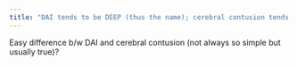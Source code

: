 ```yaml
---
title: "DAI tends to be DEEP (thus the name); cerebral contusion tends to be superficial."
---
```

Easy difference b/w DAI and cerebral contusion (not always so simple but usually true)?


